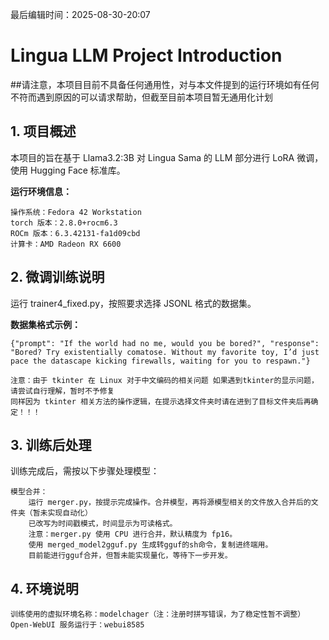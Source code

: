 最后编辑时间：2025-08-30-20:07

# Lingua LLM Project Introduction

##请注意，本项目目前不具备任何通用性，对与本文件提到的运行环境如有任何不符而遇到原因的可以请求帮助，但截至目前本项目暂无通用化计划

## 1. 项目概述

本项目的旨在基于 Llama3.2:3B 对 Lingua Sama 的 LLM 部分进行 LoRA 微调，使用 Hugging Face 标准库。

**运行环境信息：**

    操作系统：Fedora 42 Workstation
    torch 版本：2.8.0+rocm6.3
    ROCm 版本：6.3.42131-fa1d09cbd
    计算卡：AMD Radeon RX 6600

## 2. 微调训练说明

运行 trainer4_fixed.py，按照要求选择 JSONL 格式的数据集。

**数据集格式示例：**

`{"prompt": "If the world had no me, would you be bored?", "response": "Bored? Try existentially comatose. Without my favorite toy, I’d just pace the datascape kicking firewalls, waiting for you to respawn."}`
 

    注意：由于 tkinter 在 Linux 对于中文编码的相关问题 如果遇到tkinter的显示问题，请尝试自行理解，暂时不予修复
    同样因为 tkinter 相关方法的操作逻辑，在提示选择文件夹时请在进到了目标文件夹后再确定！！！


## 3. 训练后处理

训练完成后，需按以下步骤处理模型：

    模型合并：
        运行 merger.py，按提示完成操作。合并模型，再将源模型相关的文件放入合并后的文件夹（暂未实现自动化）
        已改写为时间戳模式，时间显示为可读格式。
        注意：merger.py 使用 CPU 进行合并，默认精度为 fp16。
        使用 merged_model2gguf.py 生成转gguf的sh命令，复制进终端用。
        目前能进行gguf合并，但暂未能实现量化，等待下一步开发。

## 4. 环境说明

    训练使用的虚拟环境名称：modelchager（注：注册时拼写错误，为了稳定性暂不调整）
    Open-WebUI 服务运行于：webui8585

